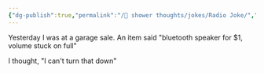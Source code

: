 ```yaml
---
{"dg-publish":true,"permalink":"/🚿 shower thoughts/jokes/Radio Joke/","dgPassFrontmatter":true}
---
```


Yesterday I was at a garage sale. An item said "bluetooth speaker for $1, volume stuck on full"

I thought, "I can't turn that down"